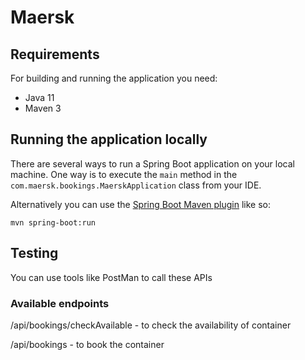 # Maersk

## Requirements

For building and running the application you need:

- Java 11
- Maven 3

## Running the application locally

There are several ways to run a Spring Boot application on your local machine. One way is to execute the `main` method in the `com.maersk.bookings.MaerskApplication` class from your IDE.

Alternatively you can use the [Spring Boot Maven plugin](https://docs.spring.io/spring-boot/docs/current/reference/html/build-tool-plugins-maven-plugin.html) like so:

```shell
mvn spring-boot:run
```

## Testing

You can use tools like PostMan to call these APIs

### Available endpoints

/api/bookings/checkAvailable - to check the availability of container

/api/bookings - to book the container
